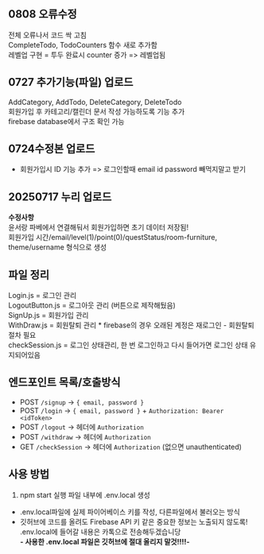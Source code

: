 ## 0808 오류수정<br />
전체 오류나서 코드 싹 고침 <br />
CompleteTodo, TodoCounters 함수 새로 추가함 <br />
레벨업 구현 = 투두 완료시 counter 증가 => 레벨업됨 <br />

## 0727 추가기능(파일) 업로드<br />
AddCategory, AddTodo, DeleteCategory, DeleteTodo <br />
회원가입 후 카테고리/캘린더 문서 작성 가능하도록 기능 추가 <br />
firebase database에서 구조 확인 가능<br />


## 0724수정본 업로드<br />
+ 회원가입시 ID 기능 추가 => 로그인할때 email id password 빼먹지말고 받기<br />

## 20250717 누리 업로드<br />
**수정사항**<br />
윤서랑 파베에서 연결해둬서 회원가입하면 초기 데이터 저장됨!<br />
회원가입 시간/email/level(1)/point(0)/questStatus/room-furniture, theme/username 형식으로 생성<br />


## 파일 정리<br />
Login.js = 로그인 관리<br />
LogoutButton.js = 로그아웃 관리 (버튼으로 제작해뒀음)<br />
SignUp.js = 회원가입 관리<br />
WithDraw.js = 회원탈퇴 관리 * firebase의 경우 오래된 계정은 재로그인 - 회원탈퇴 절차 필요<br />
checkSession.js = 로그인 상태관리, 한 번 로그인하고 다시 들어가면 로그인 상태 유지되어있음<br />


## 엔드포인트 목록/호출방식<br />
- POST `/signup` → `{ email, password }`<br />
- POST `/login` → `{ email, password }` + `Authorization: Bearer <idToken>`<br />
- POST `/logout` → 헤더에 `Authorization`<br />
- POST `/withdraw` → 헤더에 `Authorization`<br />
- GET  `/checkSession` → 헤더에 `Authorization` (없으면 unauthenticated)<br />


## 사용 방법
1) npm start 실행 파일 내부에 .env.local 생성<br />
- .env.local파일에 실제 파이어베이스 키를 작성, 다른파일에서 불러오는 방식<br />
- 깃허브에 코드를 올려도 Firebase API 키 같은 중요한 정보는 노출되지 않도록! .env.local에 들어갈 내용은 카톡으로 전송해두겠습니당<br />
**- 사용한 .env.local 파일은 깃허브에 절대 올리지 말것!!!!-**<br />

